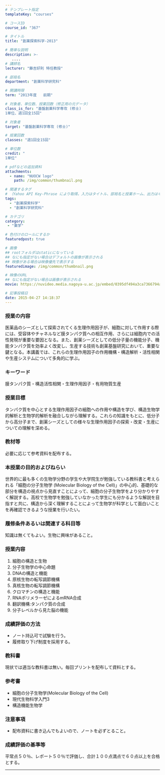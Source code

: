 ```yaml
---
# テンプレート指定
templateKey: "courses"

# コースID
course_id: "367"

# タイトル
title: "創薬探索科学-2013"

# 簡単な説明
description: >-
   ....
# 講師名
lecturer: "藤吉好則 特任教授"

# 部局名
department: "創薬科学研究科"

# 開講時限
term: "2013年度	前期"

# 対象者、単位数、授業回数（修正用の元データ）
class_is_for: "基盤創薬科学専攻 (修士)
1単位、週1回全15回"

# 対象者
target: "基盤創薬科学専攻 (修士)"

# 授業回数
classes: "週1回全15回"

# 単位数
credit: "
1単位"

# pdfなどの追加資料
attachments:
  - name: "NUOCW logo" 
    path: /img/common/thumbnail.png

# 関連するタグ
# （Yahoo API Key-Phrase により取得。入力はタイトル、部局名と授業ホーム、出力はキーフレーズ（tags））
tags:
  - "創薬探索科学"
  - "創薬科学研究科"

# カテゴリ
category:
 - "薬学"

# 色付けのロールにするか
featuredpost: true

# 画像
## rootフォルダはstaticになっている
## なにも指定がない場合はデフォルトの画像が表示される
## 映像がある場合は映像優先で表示する
featuredimage: /img/common/thumbnail.png

# 映像のURL
## なにも指定がない場合は画像が表示される
movie: https://nuvideo.media.nagoya-u.ac.jp/embed/0395df494a3ca7366794a949e60ae8a3d35a738b

# 記事投稿日
date: 2015-04-27 14:18:37
---
```


### 授業の内容

医薬品のシーズとして探索されてくる生理作用因子が、細胞に対して作用する際には、受容体やチャネルなど膜タンパク質への相互作用、さらには細胞内での活性発現が重要な要因となる。また、創薬シーズとしての低分子量の機能分子、機能タンパク質を効率よく改変し、生産する技術も創薬基盤研究において、重要な鍵となる。本講義では、これらの生理作用因子の作用機構・構造解析・活性相関や生産システムについて多角的に学ぶ。








### キーワード

膜タンパク質・構造活性相関・生理作用因子・有用物質生産

### 授業目標

タンパク質を中心とする生理作用因子の細胞への作用や構造を学び、構造生物学的解析と生物学的解析を融合しながら理解する。これらの知識をもとに、低分子から高分子まで、創薬シーズとしての様々な生理作用因子の探索・改変・生産についての理解を深める。

### 教材等

必要に応じて参考資料を配布する。 

### 本授業の目的およびねらい

世界的に最も多くの生物学分野の学生や大学院生が勉強している教科書と考えられる「細胞の分子生物学 (Molecular Biology of the Cell)」の中心的、基礎的な部分を構造の視点から見直すことによって、細胞の分子生物学をより分かりやすく解説する。高校で生物学を勉強していなかった学生にも分かるような解説を目指すと共に、構造から深く理解することによって生物学が科学として面白いことを再確認できるような授業を行いたい。

### 履修条件あるいは関連する科目等

知識は無くてもよい。生物に興味があること。

### 授業内容

  1. 細胞の構造と生物
  2. 分子生物学の中心命題
  3. DNAの構造と機能
  4. 原核生物の転写調節機構
  5. 真核生物の転写調節機構
  6. クロマチンの構造と機能
  7. RNAポリメラーゼによるmRNA合成
  8. 翻訳機構:タンパク質の合成
  9. 分子レベルから見た脳の機能

### 成績評価の方法

  * ノート持込可で試験を行う。
  * 履修取り下げ制度を採用する。

### 教科書

現状では適当な教科書は無い。毎回プリントを配布して資料とする。

### 参考書

  * 細胞の分子生物学(Molecular Biology of the Cell)
  * 現代生物科学入門3
  * 構造機能生物学

### 注意事項

  * 配布資料に書き込んでもよいので、ノートを必ずとること。











### 成績評価の基準等

平常点５０％、レポート５０％で評価し、合計１００点満点で６０点以上を合格とする。





-----
